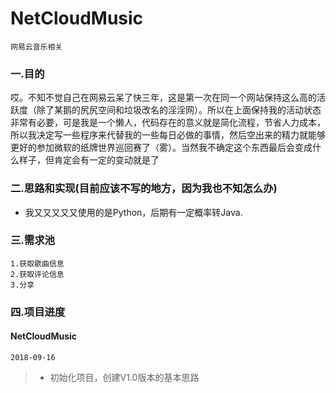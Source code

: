 # NetCloudMusic
	网易云音乐相关
### 一.目的
哎。不知不觉自己在网易云呆了快三年，这是第一次在同一个网站保持这么高的活跃度（除了某鹅的尻尻空间和垃圾改名的淫淫网）。所以在上面保持我的活动状态非常有必要，可是我是一个懒人，代码存在的意义就是简化流程，节省人力成本，所以我决定写一些程序来代替我的一些每日必做的事情，然后空出来的精力就能够更好的参加微软的纸牌世界巡回赛了（雾）。当然我不确定这个东西最后会变成什么样子，但肯定会有一定的变动就是了
### 二.思路和实现(目前应该不写的地方，因为我也不知怎么办)
- 我又又又又又使用的是Python，后期有一定概率转Java.

### 三.需求池
	1.获取歌曲信息
	2.获取评论信息
	3.分享
### 四.项目进度
#### NetCloudMusic

`2018-09-16`
> - 初始化项目，创建V1.0版本的基本思路
